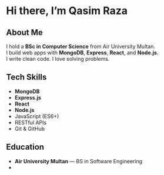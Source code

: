 # Hi there, I’m Qasim Raza

## About Me
I hold a **BSc in Computer Science** from Air University Multan.  
I build web apps with **MongoDB**, **Express**, **React**, and **Node.js**.  
I write clean code. I love solving problems.

## Tech Skills
- **MongoDB**  
- **Express.js**  
- **React**  
- **Node.js**  
- JavaScript (ES6+)  
- RESTful APIs  
- Git & GitHub  

## Education
- **Air University Multan** — BS in Software Engineering
- 


